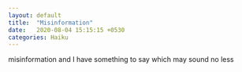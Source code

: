 ```yaml
---
layout: default
title:  "Misinformation"
date:   2020-08-04 15:15:15 +0530
categories: Haiku
---
```

misinformation
and I have something to say
which may sound no less